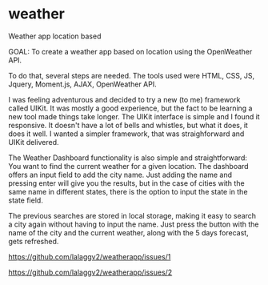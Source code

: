 # weather

Weather app location based

GOAL: To create a weather app based on location using the OpenWeather API.

To do that, several steps are needed. The tools used were HTML, CSS, JS, Jquery, Moment.js, AJAX, OpenWeather API.

I was feeling adventurous and decided to try a new (to me) framework called UIKit. It was mostly a good experience, but the fact to be learning a new tool made things take longer.
The UIKit interface is simple and I found it responsive. It doesn't have a lot of bells and whistles, but what it does, it does it well. I wanted a simpler framework, that was straighforward and UIKit delivered.

The Weather Dashboard functionality is also simple and straightforward: You want to find the current weather for a given location. The dashboard offers an input field to add the city name. Just adding the name and pressing enter will give you the results, but in the case of cities with the same name in different states, there is the option to input the state in the state field.

The previous searches are stored in local storage, making it easy to search a city again without having to input the name. Just press the button with the name of the city and the current weather, along with the 5 days forecast, gets refreshed.

https://github.com/lalaggv2/weatherapp/issues/1

https://github.com/lalaggv2/weatherapp/issues/2
